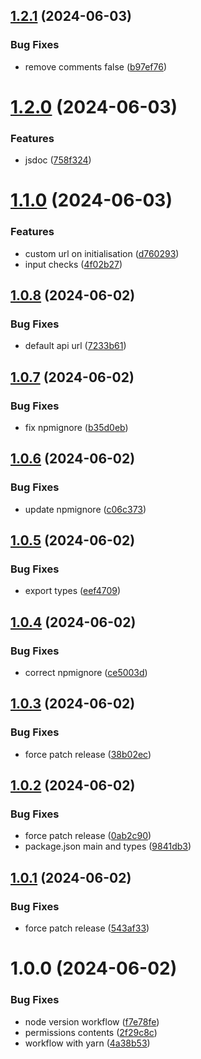 ## [1.2.1](https://github.com/samuel-videau/absinthe-sdk/compare/v1.2.0...v1.2.1) (2024-06-03)


### Bug Fixes

* remove comments false ([b97ef76](https://github.com/samuel-videau/absinthe-sdk/commit/b97ef76c351152abda51a5dd434a779f43ad6d43))

# [1.2.0](https://github.com/samuel-videau/absinthe-sdk/compare/v1.1.0...v1.2.0) (2024-06-03)


### Features

* jsdoc ([758f324](https://github.com/samuel-videau/absinthe-sdk/commit/758f324c6b849489e8029f165fa293e5bed1a82f))

# [1.1.0](https://github.com/samuel-videau/absinthe-sdk/compare/v1.0.8...v1.1.0) (2024-06-03)


### Features

* custom url on initialisation ([d760293](https://github.com/samuel-videau/absinthe-sdk/commit/d760293fa8d7b14f5d9502c4e6a922aa5dce11c9))
* input checks ([4f02b27](https://github.com/samuel-videau/absinthe-sdk/commit/4f02b2740f36b83b46f374bd554b0d69f1d956af))

## [1.0.8](https://github.com/samuel-videau/absinthe-sdk/compare/v1.0.7...v1.0.8) (2024-06-02)


### Bug Fixes

* default api url ([7233b61](https://github.com/samuel-videau/absinthe-sdk/commit/7233b6144b327fd9476740d6f4d1ec83b2738051))

## [1.0.7](https://github.com/samuel-videau/absinthe-sdk/compare/v1.0.6...v1.0.7) (2024-06-02)


### Bug Fixes

* fix npmignore ([b35d0eb](https://github.com/samuel-videau/absinthe-sdk/commit/b35d0ebcd15d97a284e51dd99026f9ccb46db37d))

## [1.0.6](https://github.com/samuel-videau/absinthe-sdk/compare/v1.0.5...v1.0.6) (2024-06-02)


### Bug Fixes

* update npmignore ([c06c373](https://github.com/samuel-videau/absinthe-sdk/commit/c06c37325d136e6b245d67924c7d38c0496af050))

## [1.0.5](https://github.com/samuel-videau/absinthe-sdk/compare/v1.0.4...v1.0.5) (2024-06-02)


### Bug Fixes

* export types ([eef4709](https://github.com/samuel-videau/absinthe-sdk/commit/eef4709527608ba111bbb5c6ff5aee2d3f0763ee))

## [1.0.4](https://github.com/samuel-videau/absinthe-sdk/compare/v1.0.3...v1.0.4) (2024-06-02)


### Bug Fixes

* correct npmignore ([ce5003d](https://github.com/samuel-videau/absinthe-sdk/commit/ce5003d8eeb3859d4287de052e99a61df84e46e2))

## [1.0.3](https://github.com/samuel-videau/absinthe-sdk/compare/v1.0.2...v1.0.3) (2024-06-02)


### Bug Fixes

* force patch release ([38b02ec](https://github.com/samuel-videau/absinthe-sdk/commit/38b02ece446eba3733f70e3543548ab245e4b866))

## [1.0.2](https://github.com/samuel-videau/absinthe-sdk/compare/v1.0.1...v1.0.2) (2024-06-02)


### Bug Fixes

* force patch release ([0ab2c90](https://github.com/samuel-videau/absinthe-sdk/commit/0ab2c906d6b4b0e7835b9639f16c4b1c4882eda4))
* package.json main and types ([9841db3](https://github.com/samuel-videau/absinthe-sdk/commit/9841db36c94faf00496250cee0b4d48ae1014c01))

## [1.0.1](https://github.com/samuel-videau/absinthe-sdk/compare/v1.0.0...v1.0.1) (2024-06-02)


### Bug Fixes

* force patch release ([543af33](https://github.com/samuel-videau/absinthe-sdk/commit/543af33058029314e5fa294825dbed4d0430e2c9))

# 1.0.0 (2024-06-02)


### Bug Fixes

* node version workflow ([f7e78fe](https://github.com/samuel-videau/absinthe-sdk/commit/f7e78fedba186c7fa034e56009b3a1811e96b549))
* permissions contents ([2f29c8c](https://github.com/samuel-videau/absinthe-sdk/commit/2f29c8c2fda5b065ba2e4e6f28513a60bc9c7cae))
* workflow with yarn ([4a38b53](https://github.com/samuel-videau/absinthe-sdk/commit/4a38b538a7cff57a84f2533db79375fae9123264))

